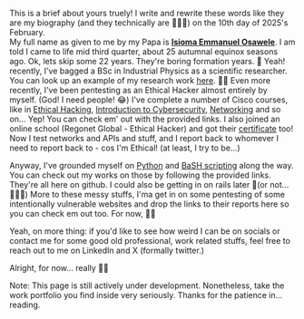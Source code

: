 This is a brief about yours truely!
I write and rewrite these words like they are my biography (and they technically are 🤷🏽‍♂️) on the 10th day of 2025's February.    
My full name as given to me by my Papa is <u>**Isioma Emmanuel Osawele**</u>. I am told I came to life mid third quarter, about 25 autumnal equinox seasons ago.  Ok, lets skip some 22 years. They're boring formation years. 🥱
Yeah! recently, I've bagged a BSc in Industrial Physics as a scientific researcher. You can look up an example of my research work [here](https://journals.nipes.org/index.php/jmsc/article/view/657/650). ✌🏾
Even more recently, I've been pentesting as an Ethical Hacker almost entirely by myself. (God! I need people! 😂) I've complete a number of Cisco courses, like in [Ethical Hacking](https://www.credly.com/badges/bb918a50-f696-43dd-9f2c-9d383c302b97/linked_in_profile), [Introduction to Cybersecurity](https://www.credly.com/badges/67e6cf22-9d5f-47f7-ac01-a48cff9e61e1/public_url), [Networking](https://www.credly.com/badges/02d2151d-6cee-43ae-aed1-3f65335d28f6/linked_in_profile) and so on... Yep! You can check em' out with the provided links.  I also joined an online school (Regonet Global - Ethical Hacker) and got their [certificate](https://drive.google.com/file/d/1457f5y4lDLwCyq_OcVNygN70NoF11jpI/view?usp=sharing) too! Now I test networks and APIs and stuff, and I report back to whomever I need to report back to - cos I'm Ethical! (at least, I try to be...)

Anyway, I've grounded myself on [Python](https://github.com/Osawele/pythons.git) and [BaSH scripting](https://github.com/Osawele/bash_scripts.git) along the way. You can check out my works on those by following the provided links. They're all here on github. I could also be getting in on rails later 🤔(or not...🤷🏽‍♂️)
More to these messy stuffs, I'ma get in on some pentesting of some intentionally vulnerable websites and drop the links to their reports here so you can check em out too. For now, ✌🏾

Yeah, on more thing: if you'd like to see how weird I can be on socials or contact me for some good old professional, work related stuffs, feel free to reach out to me on LinkedIn and X (formally twitter.)

Alright, for now... really ✌🏾


Note: This page is still actively under development. Nonetheless, take the work portfolio you find inside very seriously. Thanks for the patience in... reading.
